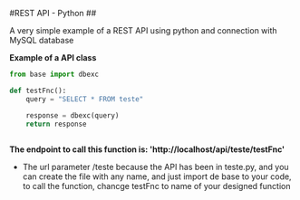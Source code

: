 #REST API - Python ##

A very simple example of a REST API using python and connection with MySQL database



**Example of a API class**
```python    
from base import dbexc

def testFnc():
	query = "SELECT * FROM teste"

	response = dbexc(query)
	return response
    
```

**The endpoint to call this function is: 'http://localhost/api/teste/testFnc'**

- The url parameter /teste because the API has been in teste.py, and you can create the file with any name, and just import de base to your code, to call the function, chancge testFnc to name of your designed function
